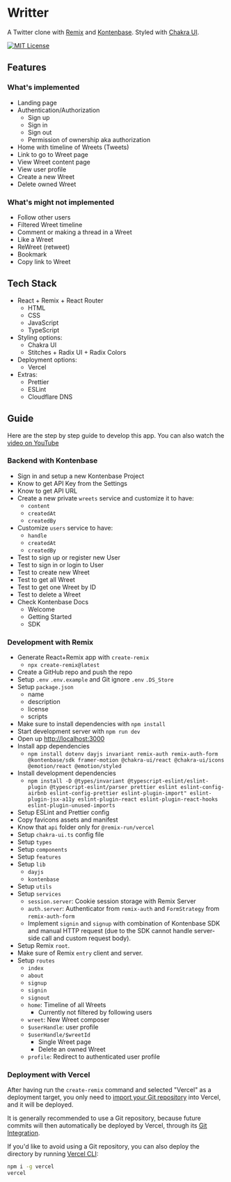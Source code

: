 # Writter

A Twitter clone with [Remix](https://remix.run/docs) and [Kontenbase](https://kontenbase.com). Styled with [Chakra UI](https://chakra-ui.com).

[![MIT License][license-badge]][license]

<!-- prettier-ignore-start -->
[license-badge]: https://img.shields.io/badge/license-MIT-red.svg?style=flat-square
[license]: https://github.com/kontenbase-team/writter/blob/main/LICENSE
<!-- prettier-ignore-end -->

## Features

### What's implemented

- Landing page
- Authentication/Authorization
  - Sign up
  - Sign in
  - Sign out
  - Permission of ownership aka authorization
- Home with timeline of Wreets (Tweets)
- Link to go to Wreet page
- View Wreet content page
- View user profile
- Create a new Wreet
- Delete owned Wreet

### What's might not implemented

- Follow other users
- Filtered Wreet timeline
- Comment or making a thread in a Wreet
- Like a Wreet
- ReWreet (retweet)
- Bookmark
- Copy link to Wreet

## Tech Stack

- React + Remix + React Router
  - HTML
  - CSS
  - JavaScript
  - TypeScript
- Styling options:
  - Chakra UI
  - Stitches + Radix UI + Radix Colors
- Deployment options:
  - Vercel
- Extras:
  - Prettier
  - ESLint
  - Cloudflare DNS

## Guide

Here are the step by step guide to develop this app. You can also watch the [video on YouTube](https://youtube.com)

### Backend with Kontenbase

- Sign in and setup a new Kontenbase Project
- Know to get API Key from the Settings
- Know to get API URL
- Create a new private `wreets` service and customize it to have:
  - `content`
  - `createdAt`
  - `createdBy`
- Customize `users` service to have:
  - `handle`
  - `createdAt`
  - `createdBy`
- Test to sign up or register new User
- Test to sign in or login to User
- Test to create new Wreet
- Test to get all Wreet
- Test to get one Wreet by ID
- Test to delete a Wreet
- Check Kontenbase Docs
  - Welcome
  - Getting Started
  - SDK

### Development with Remix

- Generate React+Remix app with `create-remix`
  - `npx create-remix@latest`
- Create a GitHub repo and push the repo
- Setup `.env` `.env.example` and Git ignore `.env` `.DS_Store`
- Setup `package.json`
  - name
  - description
  - license
  - scripts
- Make sure to install dependencies with `npm install`
- Start development server with `npm run dev`
- Open up [http://localhost:3000](http://localhost:3000)
- Install app dependencies
  - `npm install dotenv dayjs invariant remix-auth remix-auth-form @kontenbase/sdk framer-motion @chakra-ui/react @chakra-ui/icons @emotion/react @emotion/styled `
- Install development dependencies
  - `npm install -D @types/invariant @typescript-eslint/eslint-plugin @typescript-eslint/parser prettier eslint eslint-config-airbnb eslint-config-prettier eslint-plugin-import" eslint-plugin-jsx-a11y eslint-plugin-react eslint-plugin-react-hooks eslint-plugin-unused-imports`
- Setup ESLint and Prettier config
- Copy favicons assets and manifest
- Know that `api` folder only for `@remix-run/vercel`
- Setup `chakra-ui.ts` config file
- Setup `types`
- Setup `components`
- Setup `features`
- Setup `lib`
  - `dayjs`
  - `kontenbase`
- Setup `utils`
- Setup `services`
  - `session.server`: Cookie session storage with Remix Server
  - `auth.server`: Authenticator from `remix-auth` and `FormStrategy` from `remix-auth-form`
  - Implement `signin` and `signup` with combination of Kontenbase SDK and manual HTTP request (due to the SDK cannot handle server-side call and custom request body).
- Setup Remix `root`.
- Make sure of Remix `entry` client and server.
- Setup `routes`
  - `index`
  - `about`
  - `signup`
  - `signin`
  - `signout`
  - `home`: Timeline of all Wreets
    - Currently not filtered by following users
  - `wreet`: New Wreet composer
  - `$userHandle`: user profile
  - `$userHandle/$wreetId`
    - Single Wreet page
    - Delete an owned Wreet
  - `profile`: Redirect to authenticated user profile

### Deployment with Vercel

After having run the `create-remix` command and selected "Vercel" as a deployment target, you only need to [import your Git repository](https://vercel.com/new) into Vercel, and it will be deployed.

It is generally recommended to use a Git repository, because future commits will then automatically be deployed by Vercel, through its [Git Integration](https://vercel.com/docs/concepts/git).

If you'd like to avoid using a Git repository, you can also deploy the directory by running [Vercel CLI](https://vercel.com/cli):

```sh
npm i -g vercel
vercel
```

